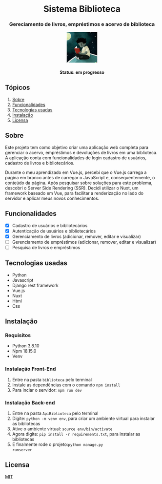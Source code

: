 <h1 align="center">Sistema Biblioteca</h1>

<h3 align="center">Gereciamento de livros, empréstimos e acervo de biblioteca</h3>

<div align="center">

<img src="https://github.com/SobrancelhaDoDragao/Sistema-Biblioteca/blob/master/biblioteca/assets/img/meninoLendo.png" alt="Menino lendo um livro na lua" width="100">

</div>

<h4 align="center">Status: em progresso</h4>

## Tópicos

1. [Sobre](#sobre)
2. [Funcionalidades](#funcionalidades)
3. [Tecnologias usadas](#tecnologias-usadas) 
4. [Instalação](#instalação)
5. [Licensa](#licensa)

## Sobre

Este projeto tem como objetivo criar uma aplicação web completa para gerenciar o acervo, empréstimos e devoluções de livros em uma biblioteca. A aplicação conta com funcionalidades de login cadastro de usuários, cadastro de livros e bibliotecários.

Durante o meu aprendizado em Vue.js, percebi que o Vue.js carrega a página em branco antes de carregar o JavaScript e, consequentemente, o conteúdo da página. Após pesquisar sobre soluções para este problema, descobri o Server Side Rendering (SSR). Decidi utilizar o Nuxt, um framework baseado em Vue, para facilitar a renderização no lado do servidor e aplicar meus novos conhecimentos.

## Funcionalidades

- [x] Cadastro de usuários e bibliotecários
- [x] Autenticação de usuários e bibliotecários
- [x] Gerenciamento de livros (adicionar, remover, editar e visualizar)
- [ ] Gerenciamento de empréstimos (adicionar, remover, editar e visualizar)
- [ ] Pesquisa de livros e empréstimos

## Tecnologias usadas

- Python
- Javascript
- Django rest framework
- Vue.js
- Nuxt
- Html 
- Css

## Instalação

### Requisitos

  - Python 3.8.10
  - Npm 18.15.0
  - Venv
  
### Instalação Front-End

1. Entre na pasta <code>biblioteca</code> pelo terminal
2. Instale as dependências com o comando <code>npm install</code> 
3. Para inciar o servidor: <code>npm run dev</code>

### Instalação Back-end

1. Entre na pasta <code>ApiBiblioteca</code> pelo terminal
2. Digite: <code>python -m venv env</code>, para criar um ambiente virtual para instalar as bibliotecas
3. Ative o ambiente virtual: <code>source env/bin/activate</code>
4. Agora digite: <code>pip install -r requirements.txt</code>, para instalar as bibliotecas
5. E finalmente rode o projeto:<code>python manage.py runserver</code>

## Licensa

[MIT](https://github.com/SobrancelhaDoDragao/Sistema-Biblioteca/blob/master/LICENSE.md)
